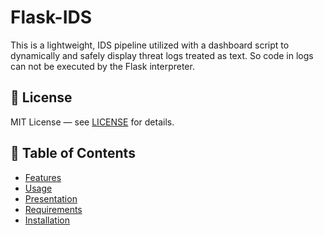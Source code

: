 # Flask-IDS
This is a lightweight, IDS pipeline utilized with a dashboard script to dynamically and safely display threat logs treated as text. So code in logs can not be executed by the Flask interpreter.

## 📄 License

MIT License — see [LICENSE](LICENSE) for details.

## 📜 Table of Contents

- [Features](#Features)
- [Usage](#Usage)
- [Presentation](#Presentation)
- [Requirements](#Requirements)
- [Installation](#Installation)
